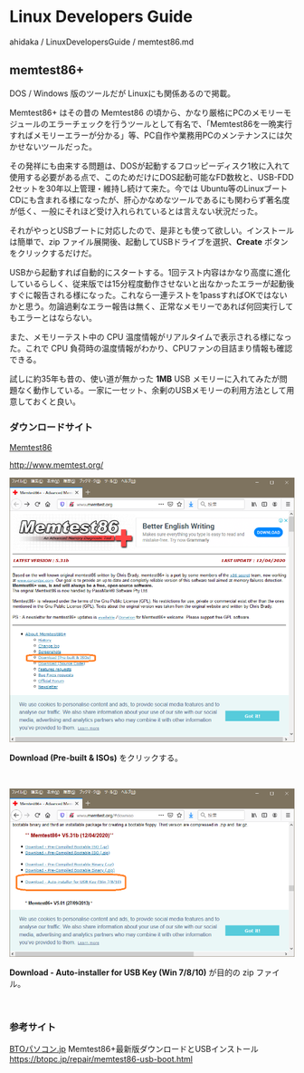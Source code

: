# Linux Developers Guide

ahidaka / LinuxDevelopersGuide / memtest86.md
<br/>

## memtest86+

DOS / Windows 版のツールだが Linuxにも関係あるので掲載。

Memtest86+ はその昔の Memtest86 の頃から、かなり厳格にPCのメモリーモジュールのエラーチェックを行うツールとして有名で、「Memtest86を一晩実行すればメモリーエラーが分かる」等、PC自作や業務用PCのメンテナンスには欠かせないツールだった。

その発祥にも由来する問題は、DOSが起動するフロッピーディスク1枚に入れて使用する必要がある点で、このためだけにDOS起動可能なFD数枚と、USB-FDD 2セットを30年以上管理・維持し続けて来た。今では Ubuntu等のLinuxブートCDにも含まれる様になったが、肝心かなめなツールであるにも関わらず著名度が低く、一般にそれほど受け入れられているとは言えない状況だった。

それがやっとUSBブートに対応したので、是非とも使って欲しい。インストールは簡単で、zip ファイル展開後、起動してUSBドライブを選択、**Create** ボタンをクリックするだけだ。

USBから起動すれば自動的にスタートする。1回テスト内容はかなり高度に進化しているらしく、従来版では15分程度動作させないと出なかったエラーが起動後すぐに報告される様になった。これなら一連テストを1passすればOKではないかと思う。勿論過剰なエラー報告は無く、正常なメモリーであれば何回実行してもエラーとはならない。

また、メモリーテスト中の CPU 温度情報がリアルタイムで表示される様になった。これで CPU 負荷時の温度情報がわかり、CPUファンの目詰まり情報も確認できる。

試しに約35年も昔の、使い道が無かった **1MB** USB メモリーに入れてみたが問題なく動作している。一家に一セット、余剰のUSBメモリーの利用方法として用意しておくと良い。

### ダウンロードサイト


[Memtest86](http://www.memtest.org/)

http://www.memtest.org/

![Memtest86サイト](Image/memtest86topP.png)

**Download (Pre-built & ISOs)** をクリックする。

<br/>

![Memtest86+USB版ダウンロード](Image/memtest86P.png)

**Download - Auto-installer for USB Key (Win 7/8/10)** が目的の zip ファイル。

<br/>

### 参考サイト

[BTOパソコン.jp](https://btopc.jp/) Memtest86+最新版ダウンロードとUSBインストール
https://btopc.jp/repair/memtest86-usb-boot.html
